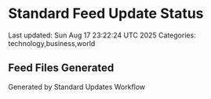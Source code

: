 # Standard Feed Update Status
Last updated: Sun Aug 17 23:22:24 UTC 2025
Categories: technology,business,world

## Feed Files Generated

Generated by Standard Updates Workflow

